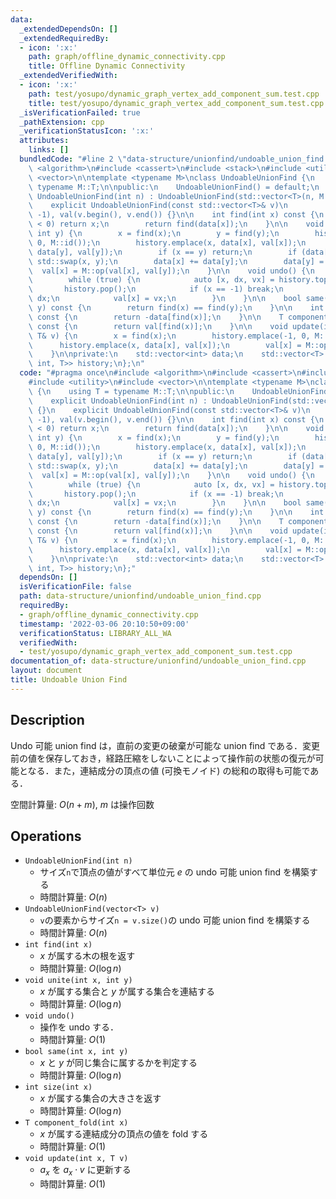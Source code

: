 ```yaml
---
data:
  _extendedDependsOn: []
  _extendedRequiredBy:
  - icon: ':x:'
    path: graph/offline_dynamic_connectivity.cpp
    title: Offline Dynamic Connectivity
  _extendedVerifiedWith:
  - icon: ':x:'
    path: test/yosupo/dynamic_graph_vertex_add_component_sum.test.cpp
    title: test/yosupo/dynamic_graph_vertex_add_component_sum.test.cpp
  _isVerificationFailed: true
  _pathExtension: cpp
  _verificationStatusIcon: ':x:'
  attributes:
    links: []
  bundledCode: "#line 2 \"data-structure/unionfind/undoable_union_find.cpp\"\n#include\
    \ <algorithm>\n#include <cassert>\n#include <stack>\n#include <utility>\n#include\
    \ <vector>\n\ntemplate <typename M>\nclass UndoableUnionFind {\n    using T =\
    \ typename M::T;\n\npublic:\n    UndoableUnionFind() = default;\n    explicit\
    \ UndoableUnionFind(int n) : UndoableUnionFind(std::vector<T>(n, M::id())) {}\n\
    \    explicit UndoableUnionFind(const std::vector<T>& v)\n        : data(v.size(),\
    \ -1), val(v.begin(), v.end()) {}\n\n    int find(int x) const {\n        if (data[x]\
    \ < 0) return x;\n        return find(data[x]);\n    }\n\n    void unite(int x,\
    \ int y) {\n        x = find(x);\n        y = find(y);\n        history.emplace(-1,\
    \ 0, M::id());\n        history.emplace(x, data[x], val[x]);\n        history.emplace(y,\
    \ data[y], val[y]);\n        if (x == y) return;\n        if (data[x] > data[y])\
    \ std::swap(x, y);\n        data[x] += data[y];\n        data[y] = x;\n      \
    \  val[x] = M::op(val[x], val[y]);\n    }\n\n    void undo() {\n        assert(!history.empty());\n\
    \        while (true) {\n            auto [x, dx, vx] = history.top();\n     \
    \       history.pop();\n            if (x == -1) break;\n            data[x] =\
    \ dx;\n            val[x] = vx;\n        }\n    }\n\n    bool same(int x, int\
    \ y) const {\n        return find(x) == find(y);\n    }\n\n    int size(int x)\
    \ const {\n        return -data[find(x)];\n    }\n\n    T component_fold(int x)\
    \ const {\n        return val[find(x)];\n    }\n\n    void update(int x, const\
    \ T& v) {\n        x = find(x);\n        history.emplace(-1, 0, M::id());\n  \
    \      history.emplace(x, data[x], val[x]);\n        val[x] = M::op(val[x], v);\n\
    \    }\n\nprivate:\n    std::vector<int> data;\n    std::vector<T> val;\n    std::stack<std::tuple<int,\
    \ int, T>> history;\n};\n"
  code: "#pragma once\n#include <algorithm>\n#include <cassert>\n#include <stack>\n\
    #include <utility>\n#include <vector>\n\ntemplate <typename M>\nclass UndoableUnionFind\
    \ {\n    using T = typename M::T;\n\npublic:\n    UndoableUnionFind() = default;\n\
    \    explicit UndoableUnionFind(int n) : UndoableUnionFind(std::vector<T>(n, M::id()))\
    \ {}\n    explicit UndoableUnionFind(const std::vector<T>& v)\n        : data(v.size(),\
    \ -1), val(v.begin(), v.end()) {}\n\n    int find(int x) const {\n        if (data[x]\
    \ < 0) return x;\n        return find(data[x]);\n    }\n\n    void unite(int x,\
    \ int y) {\n        x = find(x);\n        y = find(y);\n        history.emplace(-1,\
    \ 0, M::id());\n        history.emplace(x, data[x], val[x]);\n        history.emplace(y,\
    \ data[y], val[y]);\n        if (x == y) return;\n        if (data[x] > data[y])\
    \ std::swap(x, y);\n        data[x] += data[y];\n        data[y] = x;\n      \
    \  val[x] = M::op(val[x], val[y]);\n    }\n\n    void undo() {\n        assert(!history.empty());\n\
    \        while (true) {\n            auto [x, dx, vx] = history.top();\n     \
    \       history.pop();\n            if (x == -1) break;\n            data[x] =\
    \ dx;\n            val[x] = vx;\n        }\n    }\n\n    bool same(int x, int\
    \ y) const {\n        return find(x) == find(y);\n    }\n\n    int size(int x)\
    \ const {\n        return -data[find(x)];\n    }\n\n    T component_fold(int x)\
    \ const {\n        return val[find(x)];\n    }\n\n    void update(int x, const\
    \ T& v) {\n        x = find(x);\n        history.emplace(-1, 0, M::id());\n  \
    \      history.emplace(x, data[x], val[x]);\n        val[x] = M::op(val[x], v);\n\
    \    }\n\nprivate:\n    std::vector<int> data;\n    std::vector<T> val;\n    std::stack<std::tuple<int,\
    \ int, T>> history;\n};"
  dependsOn: []
  isVerificationFile: false
  path: data-structure/unionfind/undoable_union_find.cpp
  requiredBy:
  - graph/offline_dynamic_connectivity.cpp
  timestamp: '2022-03-06 20:10:50+09:00'
  verificationStatus: LIBRARY_ALL_WA
  verifiedWith:
  - test/yosupo/dynamic_graph_vertex_add_component_sum.test.cpp
documentation_of: data-structure/unionfind/undoable_union_find.cpp
layout: document
title: Undoable Union Find
---
```


## Description

Undo 可能 union find は，直前の変更の破棄が可能な union find である．変更前の値を保存しておき，経路圧縮をしないことによって操作前の状態の復元が可能となる．また，連結成分の頂点の値 (可換モノイド) の総和の取得も可能である．

空間計算量: $O(n + m)$, $m$ は操作回数

## Operations

- `UndoableUnionFind(int n)`
    - サイズ`n`で頂点の値がすべて単位元 $e$ の undo 可能 union find を構築する
    - 時間計算量: $O(n)$
- `UndoableUnionFind(vector<T> v)`
    - `v`の要素からサイズ`n = v.size()`の undo 可能 union find を構築する
    - 時間計算量: $O(n)$
- `int find(int x)`
    - $x$ が属する木の根を返す
    - 時間計算量: $O(\log n)$
- `void unite(int x, int y)`
    - $x$ が属する集合と $y$ が属する集合を連結する
    - 時間計算量: $O(\log n)$
- `void undo()`
    - 操作を undo する．
    - 時間計算量: $O(1)$
- `bool same(int x, int y)`
    - $x$ と $y$ が同じ集合に属するかを判定する
    - 時間計算量: $O(\log n)$
- `int size(int x)`
    - $x$ が属する集合の大きさを返す
    - 時間計算量: $O(\log n)$
- `T component_fold(int x)`
    - $x$ が属する連結成分の頂点の値を fold する
    - 時間計算量: $O(1)$
- `void update(int x, T v)`
    - $a_x$ を $a_x \cdot v$ に更新する
    - 時間計算量: $O(1)$